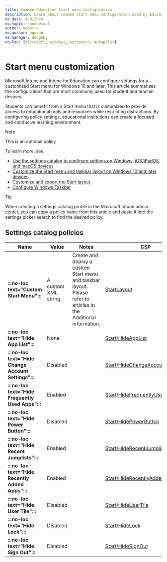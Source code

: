 ```yaml
---
title: Common Education Start menu configuration
description: Learn about common Start menu configuration used by Education organizations in Intune.
ms.date: 4/9/2024
ms.topic: conceptual
author: yegor-a
ms.author: egorabr
ms.manager: dougeby
no-loc: [Microsoft, Windows, Autopatch, Autopilot]
---
```


# Start menu customization

Microsoft Intune and Intune for Education can configure settings for a customized Start menu for Windows 10 and later. This article summarizes the configurations that are most commonly used for student and teacher devices.

Students can benefit from a Start menu that is customized to provide access to educational tools and resources while restricting distractions. By configuring policy settings, educational institutions can create a focused and conducive learning environment.

> [!NOTE]
> This is an optional policy

To learn more, see:

- [Use the settings catalog to configure settings on Windows, iOS/iPadOS, and macOS devices](/mem/intune/configuration/settings-catalog)
- [Customize the Start menu and taskbar layout on Windows 10 and later devices](/windows/configuration/start/windows-10-start-layout-options-and-policies)
- [Customize and export the Start layout](/en-us/windows/configuration/start/customize-and-export-start-layout)
- [Configure Windows Taskbar](/en-us/windows/configuration/taskbar/?pivots=windows-11)

> [!TIP]
> When creating a settings catalog profile in the Microsoft Intune admin center, you can copy a policy name from this article and paste it into the settings picker search to find the desired policy.

## Settings catalog policies

| **Name** | **Value** | **Notes** | **CSP** |
|---|---|---|---|
| **:::no-loc text="Custom Start Menu":::** | A custom XML string | Create and deploy a custom Start menu and taskbar layout. Please refer to articles in the Additional information. | [StartLayout](/windows/client-management/mdm/policy-csp-start) |
| **:::no-loc text="Hide App List":::** | None | | [Start/HideAppList](/windows/client-management/mdm/policy-csp-start#hideapplist) |
| **:::no-loc text="Hide Change Account Settings":::** | Disabled | | [Start/HideChangeAccountSettings](/windows/client-management/mdm/policy-csp-start#hidechangeaccountsettings) |
| **:::no-loc text="Hide Frequently Used Apps":::** | Enabled | | [Start/HideFrequentlyUsedApps](/windows/client-management/mdm/policy-csp-start#hidefrequentlyusedapps) |
| **:::no-loc text="Hide Power Button":::** | Disabled | | [Start/HidePowerButton](/windows/client-management/mdm/policy-csp-start#hidepowerbutton) |
| **:::no-loc text="Hide Recent Jumplists":::** | Enabled | | [Start/HideRecentJumplists](/windows/client-management/mdm/policy-csp-start#hiderecentjumplists) |
| **:::no-loc text="Hide Recently Added Apps":::** | Enabled | | [Start/HideRecentlyAddedApps](/windows/client-management/mdm/policy-csp-start#hiderecentlyaddedapps) |
| **:::no-loc text="Hide User Tile":::** | Disabled | | [Start/HideUserTile](/windows/client-management/mdm/policy-csp-start#hideusertile) |
| **:::no-loc text="Hide Lock":::** | Disabled | | [Start/HideLock](/windows/client-management/mdm/policy-csp-start#hidelock) |
| **:::no-loc text="Hide Sign Out":::** | Disabled | | [Start/HideSignOut](/windows/client-management/mdm/policy-csp-start#hidesignout) |
